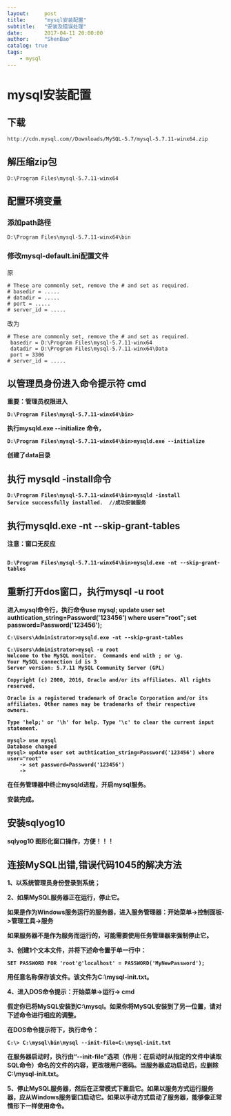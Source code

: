 ```yaml
---
layout:     post
title:      "mysql安装配置"
subtitle:   "安装及错误处理"
date:       2017-04-11 20:00:00
author:     "ShenBao"
catalog: true
tags:
    - mysql
---
```


# mysql安装配置


## 下载

```
http://cdn.mysql.com//Downloads/MySQL-5.7/mysql-5.7.11-winx64.zip
```

## 解压缩zip包

```
D:\Program Files\mysql-5.7.11-winx64
``` 

## 配置环境变量

### 添加path路径

```
D:\Program Files\mysql-5.7.11-winx64\bin
```

### 修改mysql-default.ini配置文件

原
```
# These are commonly set, remove the # and set as required.
# basedir = .....
# datadir = .....
# port = .....
# server_id = .....
```
改为
```
# These are commonly set, remove the # and set as required.
 basedir = D:\Program Files\mysql-5.7.11-winx64
 datadir = D:\Program Files\mysql-5.7.11-winx64\Data
 port = 3306
# server_id = .....
```

## 以管理员身份进入命令提示符 cmd

<b>重要：管理员权限进入<b>

```
D:\Program Files\mysql-5.7.11-winx64\bin>
```

执行mysqld.exe --initialize 命令，

```
D:\Program Files\mysql-5.7.11-winx64\bin>mysqld.exe --initialize
```

创建了data目录

## 执行 mysqld -install命令

```
D:\Program Files\mysql-5.7.11-winx64\bin>mysqld -install
Service successfully installed.  //成功安装服务
```

## 执行mysqld.exe -nt --skip-grant-tables

注意：窗口无反应

```

D:\Program Files\mysql-5.7.11-winx64\bin>mysqld.exe -nt --skip-grant-tables

```

## 重新打开dos窗口，执行mysql -u root

进入mysql命令行，执行命令use mysql; update user set authtication_string=Password('123456') where user="root"; set password=Password('123456');

```
C:\Users\Administrator>mysqld.exe -nt --skip-grant-tables

C:\Users\Administrator>mysql -u root
Welcome to the MySQL monitor.  Commands end with ; or \g.
Your MySQL connection id is 3
Server version: 5.7.11 MySQL Community Server (GPL)

Copyright (c) 2000, 2016, Oracle and/or its affiliates. All rights reserved.
 
Oracle is a registered trademark of Oracle Corporation and/or its
affiliates. Other names may be trademarks of their respective
owners.

Type 'help;' or '\h' for help. Type '\c' to clear the current input statement.

mysql> use mysql
Database changed
mysql> update user set authtication_string=Password('123456') where user="root"
    -> set password=Password('123456')
    ->
```

在任务管理器中终止mysqld进程，开启mysql服务。

安装完成。


## 安装sqlyog10

sqlyog10 图形化窗口操作，方便！！！


## 连接MySQL出错,错误代码1045的解决方法


1、以系统管理员身份登录到系统；

2、如果MySQL服务器正在运行，停止它。

如果是作为Windows服务运行的服务器，进入服务管理器：开始菜单->控制面板->管理工具->服务

如果服务器不是作为服务而运行的，可能需要使用任务管理器来强制停止它。

3、创建1个文本文件，并将下述命令置于单一行中：

```
SET PASSWORD FOR 'root'@'localhost' = PASSWORD('MyNewPassword');
```

用任意名称保存该文件。该文件为C:\mysql-init.txt。

4、进入DOS命令提示：开始菜单->运行-> cmd

假定你已将MySQL安装到C:\mysql。如果你将MySQL安装到了另一位置，请对下述命令进行相应的调整。

在DOS命令提示符下，执行命令：

```
C:\> C:\mysql\bin\mysql --init-file=C:\mysql-init.txt
```

在服务器启动时，执行由“--init-file”选项（作用：在启动时从指定的文件中读取SQL命令）命名的文件的内容，更改根用户密码。当服务器成功启动后，应删除C:\mysql-init.txt。

5、停止MySQL服务器，然后在正常模式下重启它。如果以服务方式运行服务器，应从Windows服务窗口启动它。如果以手动方式启动了服务器，能够像正常情形下一样使用命令。












<!--http://www.cnblogs.com/endv/p/5205435.html-->